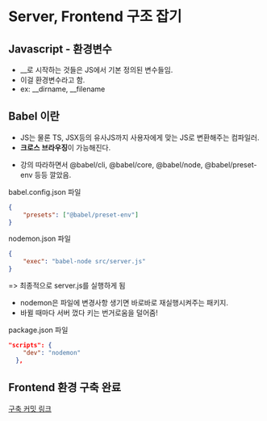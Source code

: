 # Server, Frontend 구조 잡기






## Javascript - 환경변수
- __로 시작하는 것들은 JS에서 기본 정의된 변수들임.
- 이걸 환경변수라고 함.
- ex: __dirname, __filename

## Babel 이란
- JS는 물론 TS, JSX등의 유사JS까지 사용자에게 맞는 JS로 변환해주는 컴파일러.
- **크로스 브라우징**이 가능해진다.

+ 강의 따라하면서 @babel/cli, @babel/core, @babel/node, @babel/preset-env 등등 깔았음.

babel.config.json 파일
```json
{
    "presets": ["@babel/preset-env"]
}
```

nodemon.json 파일
```json
{
    "exec": "babel-node src/server.js"
}
```

=> 최종적으로 server.js를 실행하게 됨

- nodemon은 파일에 변경사항 생기면 바로바로 재실행시켜주는 패키지.
- 바뀔 때마다 서버 껐다 키는 번거로움을 덜어줌!

package.json 파일
```json
"scripts": {
    "dev": "nodemon"
  },
```

## Frontend 환경 구축 완료

<a href="https://github.com/bubbletea03/zoom-clone/commit/6908826561876b374610a8a1c4ba2e214c189343">
구축 커밋 링크
</a>